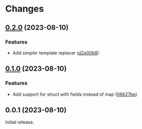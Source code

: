 # Changes

## [0.2.0](https://github.com/prantlf/v-template/compare/v0.1.0...v0.2.0) (2023-08-10)

### Features

* Add simpler template replacer ([d2a00b8](https://github.com/prantlf/v-template/commit/d2a00b806c10f87168449ad9bc6a05122f087f30))

## [0.1.0](https://github.com/prantlf/v-template/compare/v0.0.1...v0.1.0) (2023-08-10)

### Features

* Add support for struct with fields instead of map ([06627be](https://github.com/prantlf/v-template/commit/06627be4949bac5aca1f1ef04c53d59ab2953d33))

## 0.0.1 (2023-08-10)

Initial release.
